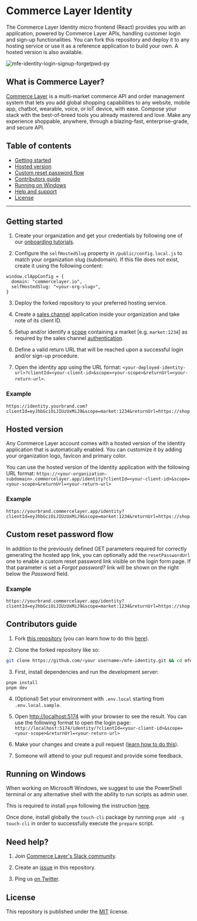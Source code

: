 # Commerce Layer Identity

The Commerce Layer Identity micro frontend (React) provides you with an application, powered by Commerce Layer APIs, handling customer login and sign-up functionalities. You can fork this repository and deploy it to any hosting service or use it as a reference application to build your own. A hosted version is also available.

![mfe-identity-login-signup-forgetpwd-py](https://github.com/commercelayer/mfe-identity/assets/55532244/3c03aff6-f95e-44ad-be83-1b4a7da16c8a)

## What is Commerce Layer?

[Commerce Layer](https://commercelayer.io) is a multi-market commerce API and order management system that lets you add global shopping capabilities to any website, mobile app, chatbot, wearable, voice, or IoT device, with ease. Compose your stack with the best-of-breed tools you already mastered and love. Make any experience shoppable, anywhere, through a blazing-fast, enterprise-grade, and secure API.

## Table of contents

- [Getting started](#getting-started)
- [Hosted version](#hosted-version)
- [Custom reset password flow](#custom-reset-password-flow)
- [Contributors guide](#contributors-guide)
- [Running on Windows](#running-on-windows)
- [Help and support](#need-help)
- [License](#license)

---

## Getting started

1. Create your organization and get your credentials by following one of our [onboarding tutorials](https://docs.commercelayer.io/developers/welcome).

2. Configure the `selfHostedSlug` property in `/public/config.local.js` to match your organization slug (subdomain). If this file does not exist, create it using the following content:

```
window.clAppConfig = {
  domain: "commercelayer.io",
  selfHostedSlug: "<your-org-slug>",
}
```

3. Deploy the forked repository to your preferred hosting service.

4. Create a [sales channel](https://docs.commercelayer.io/core/applications#sales-channel) application inside your organization and take note of its client ID.

5. Setup and/or identify a [scope](https://docs.commercelayer.io/core/authentication#authorization-scopes) containing a market [e.g. `market:1234`] as required by the sales channel [authentication](https://docs.commercelayer.io/core/authentication/client-credentials#sales-channel).

6. Define a valid return URL that will be reached upon a successful login and/or sign-up procedure.

7. Open the identity app using the URL format: `<your-deployed-identity-url>?clientId=<your-client-id>&scope=<your-scope>&returnUrl=<your-return-url>`.

### Example

```http
https://identity.yourbrand.com?clientId=eyJhbGciOiJIUzUxMiJ9&scope=market:1234&returnUrl=https://shop.yourbrand.com/
```

## Hosted version

Any Commerce Layer account comes with a hosted version of the Identity application that is automatically enabled. You can customize it by adding your organization logo, favicon and primary color.

You can use the hosted version of the Identity application with the following URL format: `https://<your-organization-subdomain>.commercelayer.app/identity?clientId=<your-client-id>&scope=<your-scope>&returnUrl=<your-return-url>`

### Example

```http
https://yourbrand.commercelayer.app/identity?clientId=eyJhbGciOiJIUzUxMiJ9&scope=market:1234&returnUrl=https://shop.yourbrand.com/
```

## Custom reset password flow

In addition to the previously defined GET parameters required for correctly generating the hosted app link, you can optionally add the `resetPasswordUrl` one to enable a custom reset password link visible on the login form page. If that parameter is set a *Forgot password?* link will be shown on the right below the *Password* field.

### Example

```http
https://yourbrand.commercelayer.app/identity?clientId=eyJhbGciOiJIUzUxMiJ9&scope=market:1234&returnUrl=https://shop.yourbrand.com/&resetPasswordUrl=https://resetpwd.yourbrand.com
```

## Contributors guide

1. Fork [this repository](https://github.com/commercelayer/mfe-identity) (you can learn how to do this [here](https://help.github.com/articles/fork-a-repo)).

2. Clone the forked repository like so:

```bash
git clone https://github.com/<your username>/mfe-identity.git && cd mfe-identity
```

3. First, install dependencies and run the development server:

```
pnpm install
pnpm dev
```

4. (Optional) Set your environment with `.env.local` starting from `.env.local.sample`.

5. Open [http://localhost:5174](http://localhost:5174) with your browser to see the result. You can use the following format to open the login page: `http://localhost:5174/identity/?clientId=<your-client-id>&scope=<your-scope>&returnUrl=<your-return-url>`

6. Make your changes and create a pull request ([learn how to do this](https://docs.github.com/en/github/collaborating-with-issues-and-pull-requests/creating-a-pull-request)).

7. Someone will attend to your pull request and provide some feedback.

## Running on Windows
When working on Microsoft Windows, we suggest to use the PowerShell terminal or any alternative shell with the ability to run scripts as admin user.

This is required to install `pnpm` following the instruction [here](https://pnpm.io/installation#on-windows).

Once done, install globally the `touch-cli` package by running `pnpm add -g touch-cli` in order to successfully execute the `prepare` script.

## Need help?

1. Join [Commerce Layer's Slack community](https://slack.commercelayer.app).

2. Create an [issue](https://github.com/commercelayer/mfe-identity/issues) in this repository.

3. Ping us [on Twitter](https://twitter.com/commercelayer).

## License

This repository is published under the [MIT](LICENSE) license.
